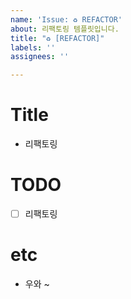 ```yaml
---
name: 'Issue: ♻️ REFACTOR'
about: 리팩토링 템플릿입니다.
title: "♻️ [REFACTOR]"
labels: ''
assignees: ''

---
```


# Title
- 리팩토링

# TODO
- [ ] 리팩토링

# etc
- 우와 ~
